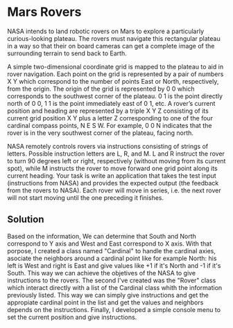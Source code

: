 # Mars Rovers

NASA intends to land robotic rovers on Mars to explore a particularly curious-looking plateau. The rovers must 
navigate this rectangular plateau in a way so that their on board cameras can get a complete image of the 
surrounding terrain to send back to Earth. 

A simple two-dimensional coordinate grid is mapped to the plateau to aid in rover navigation. Each point on the grid is 
represented by a pair of numbers X Y which correspond to the number of points East or North, respectively, from the 
origin. The origin of the grid is represented by 0 0 which corresponds to the southwest corner of the plateau. 0 1 is 
the point directly north of 0 0, 1 1 is the point immediately east of 0 1, etc. A rover’s current position and heading are 
represented by a triple X Y Z consisting of its current grid position X Y plus a letter Z corresponding to one of the four 
cardinal compass points, N E S W. For example, 0 0 N indicates that the rover is in the very southwest corner of the 
plateau, facing north.

NASA remotely controls rovers via instructions consisting of strings of letters. Possible instruction letters are L, R, 
and M. L and R instruct the rover to turn 90 degrees left or right, respectively (without moving from its current spot), 
while M instructs the rover to move forward one grid point along its current heading.
Your task is write an application that takes the test input (instructions from NASA) and provides the expected output 
(the feedback from the rovers to NASA). Each rover will move in series, i.e. the next rover will not start moving until 
the one preceding it finishes. 

## Solution

Based on the information, We can determine that South and North correspond to Y axis and West and East correspond to X axis.
With that porpose, I created a class named "Cardinal" to handle the cardinal axies, asociate the neighbors around a cardinal point 
like for example North: his left is West and right is East and give values like +1 if it's North and -1 if it's South. 
This way we can achieve the objetives of the NASA to give instructions to the rovers. The second I've created was the "Rover" class 
which interact directly with a list of the Cardinal class whith the information previously listed. This way we can simply give instructions 
and get the appropiate cardinal point in the list and get the values and neighbors depends on the instructions. 
Finally, I developed a simple console menu to set the current position and give instructions.

